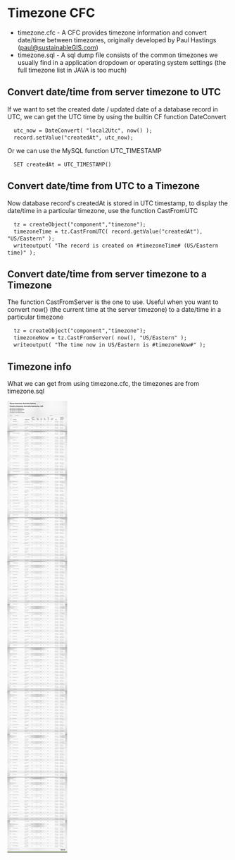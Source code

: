 Timezone CFC
========================================

- timezone.cfc - A CFC provides timezone information and convert date/time between timezones, originally developed by Paul Hastings (<paul@sustainableGIS.com>)
- timezone.sql - A sql dump file consists of the common timezones we usually find in a application dropdown or operating system settings (the full timezone list in JAVA is too much)

## Convert date/time from server timezone to UTC
If we want to set the created date / updated date of a database record in UTC, we can get the UTC time by using the builtin CF function DateConvert
```
  utc_now = DateConvert( "local2Utc", now() );
  record.setValue("createdAt", utc_now);
```
Or we can use the MySQL function UTC_TIMESTAMP
```
  SET createdAt = UTC_TIMESTAMP()
```

## Convert date/time from UTC to a Timezone
Now database record's createdAt is stored in UTC timestamp, to display the date/time in a particular timezone, use the function CastFromUTC
```
  tz = createObject("component","timezone");
  timezoneTime = tz.CastFromUTC( record.getValue("createdAt"), "US/Eastern" );
  writeoutput( "The record is created on #timezoneTime# (US/Eastern time)" );
```

## Convert date/time from server timezone to a Timezone
The function CastFromServer is the one to use. Useful when you want to convert now() (the current time at the server timezone) to a date/time in a particular timezone
```
  tz = createObject("component","timezone");
  timezoneNow = tz.CastFromServer( now(), "US/Eastern" );
  writeoutput( "The time now in US/Eastern is #timezoneNow#" );
```

## Timezone info
What we can get from using timezone.cfc, the timezones are from timezone.sql

![info](/assets/timezones.png)
